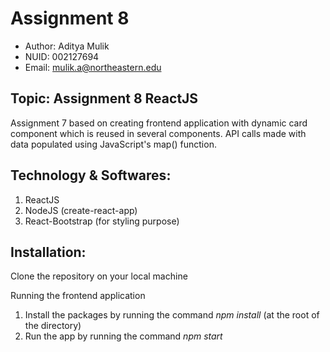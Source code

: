 
# Assignment 8

- Author: Aditya Mulik
- NUID: 002127694
- Email: mulik.a@northeastern.edu

## Topic: Assignment 8 ReactJS
Assignment 7 based on creating frontend application with dynamic card component which is reused in several components. API calls made with data populated using JavaScript's map() function.

## Technology & Softwares:

1. ReactJS
2. NodeJS (create-react-app)
3. React-Bootstrap (for styling purpose)

## Installation:
Clone the repository on your local machine

Running the frontend application
1. Install the packages by running the command *npm install* (at the root of the directory)
2. Run the app by running the command *npm start*
